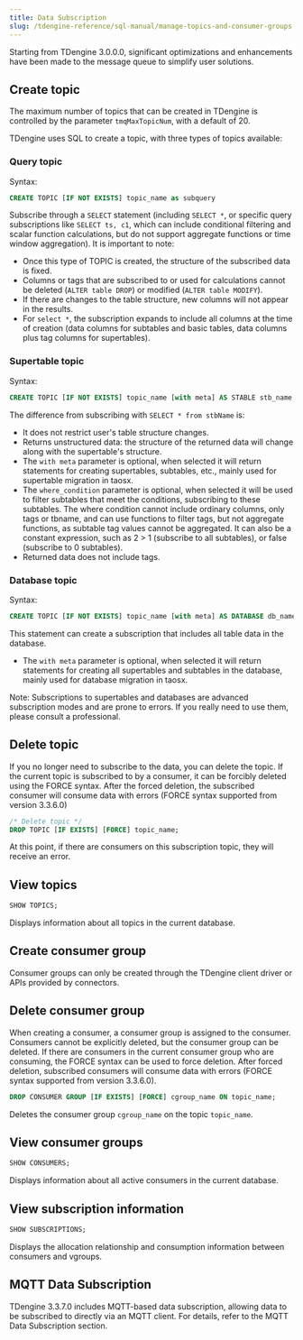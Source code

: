 ```yaml
---
title: Data Subscription
slug: /tdengine-reference/sql-manual/manage-topics-and-consumer-groups
---
```


Starting from TDengine 3.0.0.0, significant optimizations and enhancements have been made to the message queue to simplify user solutions.

## Create topic

The maximum number of topics that can be created in TDengine is controlled by the parameter `tmqMaxTopicNum`, with a default of 20.

TDengine uses SQL to create a topic, with three types of topics available:

### Query topic

Syntax:

```sql
CREATE TOPIC [IF NOT EXISTS] topic_name as subquery
```

Subscribe through a `SELECT` statement (including `SELECT *`, or specific query subscriptions like `SELECT ts, c1`, which can include conditional filtering and scalar function calculations, but do not support aggregate functions or time window aggregation). It is important to note:

- Once this type of TOPIC is created, the structure of the subscribed data is fixed.
- Columns or tags that are subscribed to or used for calculations cannot be deleted (`ALTER table DROP`) or modified (`ALTER table MODIFY`).
- If there are changes to the table structure, new columns will not appear in the results.
- For `select *`, the subscription expands to include all columns at the time of creation (data columns for subtables and basic tables, data columns plus tag columns for supertables).

### Supertable topic

Syntax:

```sql
CREATE TOPIC [IF NOT EXISTS] topic_name [with meta] AS STABLE stb_name [where_condition]
```

The difference from subscribing with `SELECT * from stbName` is:

- It does not restrict user's table structure changes.
- Returns unstructured data: the structure of the returned data will change along with the supertable's structure.
- The `with meta` parameter is optional, when selected it will return statements for creating supertables, subtables, etc., mainly used for supertable migration in taosx.
- The `where_condition` parameter is optional, when selected it will be used to filter subtables that meet the conditions, subscribing to these subtables. The where condition cannot include ordinary columns, only tags or tbname, and can use functions to filter tags, but not aggregate functions, as subtable tag values cannot be aggregated. It can also be a constant expression, such as 2 > 1 (subscribe to all subtables), or false (subscribe to 0 subtables).
- Returned data does not include tags.

### Database topic

Syntax:

```sql
CREATE TOPIC [IF NOT EXISTS] topic_name [with meta] AS DATABASE db_name;
```

This statement can create a subscription that includes all table data in the database.

- The `with meta` parameter is optional, when selected it will return statements for creating all supertables and subtables in the database, mainly used for database migration in taosx.

Note: Subscriptions to supertables and databases are advanced subscription modes and are prone to errors. If you really need to use them, please consult a professional.

## Delete topic

If you no longer need to subscribe to the data, you can delete the topic. If the current topic is subscribed to by a consumer, it can be forcibly deleted using the FORCE syntax. After the forced deletion, the subscribed consumer will consume data with errors (FORCE syntax supported from version 3.3.6.0)

```sql
/* Delete topic */
DROP TOPIC [IF EXISTS] [FORCE] topic_name;
```

At this point, if there are consumers on this subscription topic, they will receive an error.

## View topics

```sql
SHOW TOPICS;
```

Displays information about all topics in the current database.

## Create consumer group

Consumer groups can only be created through the TDengine client driver or APIs provided by connectors.

## Delete consumer group

When creating a consumer, a consumer group is assigned to the consumer. Consumers cannot be explicitly deleted, but the consumer group can be deleted. If there are consumers in the current consumer group who are consuming, the FORCE syntax can be used to force deletion. After forced deletion, subscribed consumers will consume data with errors (FORCE syntax supported from version 3.3.6.0).

```sql
DROP CONSUMER GROUP [IF EXISTS] [FORCE] cgroup_name ON topic_name;
```

Deletes the consumer group `cgroup_name` on the topic `topic_name`.

## View consumer groups

```sql
SHOW CONSUMERS;
```

Displays information about all active consumers in the current database.

## View subscription information

```sql
SHOW SUBSCRIPTIONS;
```

Displays the allocation relationship and consumption information between consumers and vgroups.

## MQTT Data Subscription

TDengine 3.3.7.0 includes MQTT-based data subscription, allowing data to be subscribed to directly via an MQTT client. For details, refer to the MQTT Data Subscription section.
